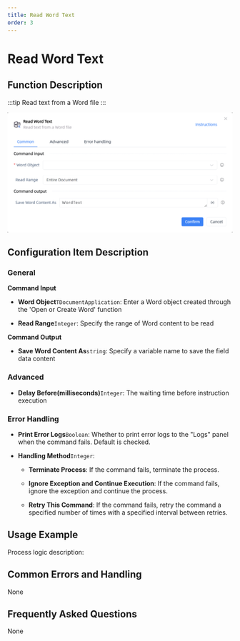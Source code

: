 ```yaml
---
title: Read Word Text
order: 3
---
```


# Read Word Text

## Function Description

:::tip 
Read text from a Word file
:::

![Read Word Text](../../../assets/Read%20Word%20Text_command.png)

## Configuration Item Description

### General

**Command Input**

- **Word Object**`TDocumentApplication`: Enter a Word object created through the 'Open or Create Word' function

- **Read Range**`Integer`: Specify the range of Word content to be read


**Command Output**

- **Save Word Content As**`string`: Specify a variable name to save the field data content

### Advanced

- **Delay Before(milliseconds)**`Integer`: The waiting time before instruction execution

### Error Handling

- **Print Error Logs**`Boolean`: Whether to print error logs to the "Logs" panel when the command fails. Default is checked. 

- **Handling Method**`Integer`:

    - **Terminate Process**: If the command fails, terminate the process.

    - **Ignore Exception and Continue Execution**: If the command fails, ignore the exception and continue the process.

    - **Retry This Command**: If the command fails, retry the command a specified number of times with a specified interval between retries.

## Usage Example

Process logic description:

## Common Errors and Handling

None

## Frequently Asked Questions

None

